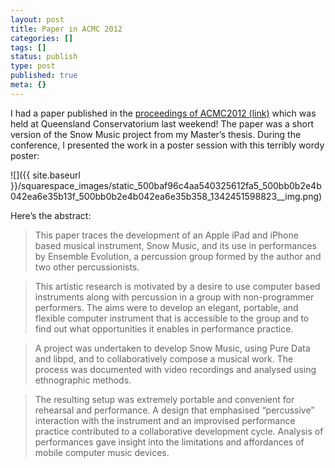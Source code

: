 ```yaml
---
layout: post
title: Paper in ACMC 2012
categories: []
tags: []
status: publish
type: post
published: true
meta: {}
---
```


I had a paper published in the 
[proceedings of ACMC2012 (link)](http://static.squarespace.com/static/500baf96c4aa540325612fa5/t/5072603084aefb9a79aac8f6/1349673008798/) which was held at Queensland Conservatorium last weekend! The paper was a short version of the 
Snow Music project from my Master’s thesis. During the conference, I presented the work in a poster session with this terribly wordy poster:

![]({{ site.baseurl }}/squarespace_images/static_500baf96c4aa540325612fa5_500bb0b2e4b042ea6e35b13f_500bb0b2e4b042ea6e35b358_1342451598823__img.png)

Here’s the abstract:

>This paper traces the development of an Apple iPad and iPhone based musical instrument, Snow Music, and its use in performances by Ensemble Evolution, a percussion group formed by the author and two other percussionists.
  
> This artistic research is motivated by a desire to use computer based instruments along with percussion in a group with non-programmer performers. The aims were to develop an elegant, portable, and flexible computer instrument that is accessible to the group and to find out what opportunities it enables in performance practice.
  
> A project was undertaken to develop Snow Music, using Pure Data and libpd, and to collaboratively compose a musical work. The process was documented with video recordings and analysed using ethnographic methods.

> The resulting setup was extremely portable and convenient for rehearsal and performance. A design that emphasised “percussive” interaction with the instrument and an improvised performance practice contributed to a collaborative development cycle. Analysis of performances gave insight into the limitations and affordances of mobile computer music devices.
